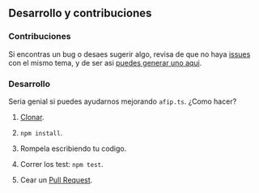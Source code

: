 ## Desarrollo y contribuciones

### Contribuciones

Si encontras un bug o desaes sugerir algo, revisa de que no haya [issues](https://github.com/valiulab/afip.ts/issues) con el mismo tema, y de ser asi [puedes generar uno aqui](https://github.com/valiulab/afip.ts/issues/new).

### Desarrollo

Seria genial si puedes ayudarnos mejorando `afip.ts`. ¿Como hacer?

1. [Clonar](https://github.com/valiulab/afip.ts).

2. `npm install`.

3. Rompela escribiendo tu codigo.

4. Correr los test: `npm test`.

5. Cear un [Pull Request](https://github.com/valiulab/afip.ts/compare).
